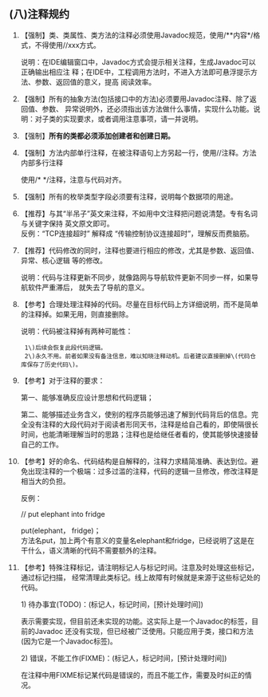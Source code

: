 ## \(八\)注释规约

1. 【强制】类、类属性、类方法的注释必须使用Javadoc规范，使用/\*\*内容\*/格式，不得使用//xxx方式。

   说明：在IDE编辑窗口中，Javadoc方式会提示相关注释，生成Javadoc可以正确输出相应注 释；在IDE中，工程调用方法时，不进入方法即可悬浮提示方法、参数、返回值的意义，提高 阅读效率。

2. 【强制】所有的抽象方法\(包括接口中的方法\)必须要用Javadoc注释、除了返回值、参数、 异常说明外，还必须指出该方法做什么事情，实现什么功能。说明：对子类的实现要求，或者调用注意事项，请一并说明。

3. 【强制】**所有的类都必须添加创建者和创建日期。**

4. 【强制】方法内部单行注释，在被注释语句上方另起一行，使用//注释。方法内部多行注释

   使用/\* \*/注释，注意与代码对齐。

5. 【强制】所有的枚举类型字段必须要有注释，说明每个数据项的用途。

6. 【推荐】与其“半吊子”英文来注释，不如用中文注释把问题说清楚。专有名词与关键字保持 英文原文即可。  
   反例：“TCP连接超时” 解释成 “传输控制协议连接超时”，理解反而费脑筋。

7. 【推荐】代码修改的同时，注释也要进行相应的修改，尤其是参数、返回值、异常、核心逻辑 等的修改。

   说明：代码与注释更新不同步，就像路网与导航软件更新不同步一样，如果导航软件严重滞后， 就失去了导航的意义。

8. 【参考】合理处理注释掉的代码。尽量在目标代码上方详细说明，而不是简单的注释掉。如果无用，则直接删除。

   说明：代码被注释掉有两种可能性：

   ```
    1\)后续会恢复此段代码逻辑。
    2\)永久不用。前者如果没有备注信息，难以知晓注释动机。后者建议直接删掉\(代码仓库保存了历史代码\)。
   ```

9. 【参考】对于注释的要求：

   第一、能够准确反应设计思想和代码逻辑；

   第二、能够描述业务含义，使别的程序员能够迅速了解到代码背后的信息。完全没有注释的大段代码对于阅读者形同天书，注释是给自己看的，即使隔很长时间，也能清晰理解当时的思路；注释也是给继任者看的，使其能够快速接替自己的工作。

10. 【参考】好的命名、代码结构是自解释的，注释力求精简准确、表达到位。避免出现注释的一个极端：过多过滥的注释，代码的逻辑一旦修改，修改注释是相当大的负担。

    反例：

    // put elephant into fridge

    put\(elephant， fridge\)；  
    方法名put，加上两个有意义的变量名elephant和fridge，已经说明了这是在干什么，语义清晰的代码不需要额外的注释。

11. 【参考】特殊注释标记，请注明标记人与标记时间。注意及时处理这些标记，通过标记扫描， 经常清理此类标记。线上故障有时候就是来源于这些标记处的代码。

    1\) 待办事宜\(TODO\)：\(标记人，标记时间，\[预计处理时间\]\)

    表示需要实现，但目前还未实现的功能。这实际上是一个Javadoc的标签，目前的Javadoc 还没有实现，但已经被广泛使用。只能应用于类，接口和方法\(因为它是一个Javadoc标签\)。

    2\) 错误，不能工作\(FIXME\)：\(标记人，标记时间，\[预计处理时间\]\)

    在注释中用FIXME标记某代码是错误的，而且不能工作，需要及时纠正的情况。



